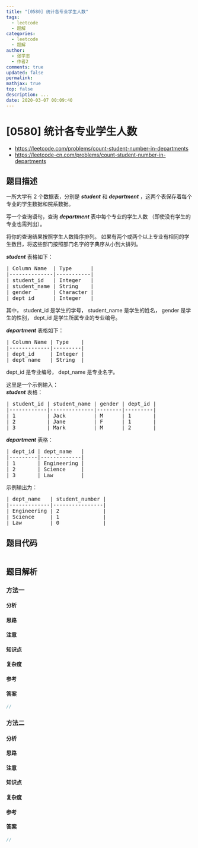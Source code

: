 ```yaml
---
title: "[0580] 统计各专业学生人数"
tags:
  - leetcode
  - 题解
categories:
  - leetcode
  - 题解
author:
  - 张学志
  - 作者2
comments: true
updated: false
permalink:
mathjax: true
top: false
description: ...
date: 2020-03-07 00:09:40
---
```



# [0580] 统计各专业学生人数
* https://leetcode.com/problems/count-student-number-in-departments
* https://leetcode-cn.com/problems/count-student-number-in-departments


## 题目描述

<p>一所大学有 2 个数据表，分别是&nbsp;<em><strong>student</strong></em>&nbsp;和&nbsp;<em><strong>department</strong></em>&nbsp;，这两个表保存着每个专业的学生数据和院系数据。</p>

<p>写一个查询语句，查询&nbsp;<em><strong>department&nbsp;</strong></em>表中每个专业的学生人数 （即使没有学生的专业也需列出）。</p>

<p>将你的查询结果按照学生人数降序排列。 如果有两个或两个以上专业有相同的学生数目，将这些部门按照部门名字的字典序从小到大排列。</p>

<p><strong><em>student</em></strong> 表格如下：</p>

<pre>| Column Name  | Type      |
|--------------|-----------|
| student_id   | Integer   |
| student_name | String    |
| gender       | Character |
| dept_id      | Integer   |
</pre>

<p>其中， student_id 是学生的学号， student_name 是学生的姓名， gender 是学生的性别， dept_id 是学生所属专业的专业编号。</p>

<p><strong><em>department</em></strong> 表格如下：</p>

<pre>| Column Name | Type    |
|-------------|---------|
| dept_id     | Integer |
| dept_name   | String  |
</pre>

<p>dept_id 是专业编号， dept_name 是专业名字。</p>

<p>这里是一个示例输入：<br>
<strong><em>student</em></strong>&nbsp;表格：</p>

<pre>| student_id | student_name | gender | dept_id |
|------------|--------------|--------|---------|
| 1          | Jack         | M      | 1       |
| 2          | Jane         | F      | 1       |
| 3          | Mark         | M      | 2       |
</pre>

<p><strong><em>department</em></strong> 表格：</p>

<pre>| dept_id | dept_name   |
|---------|-------------|
| 1       | Engineering |
| 2       | Science     |
| 3       | Law         |
</pre>

<p>示例输出为：</p>

<pre>| dept_name   | student_number |
|-------------|----------------|
| Engineering | 2              |
| Science     | 1              |
| Law         | 0              |
</pre>



## 题目代码

```cpp
```


## 题目解析


### 方法一

#### 分析

#### 思路

#### 注意

#### 知识点

#### 复杂度

#### 参考

#### 答案

```cpp
//
```


### 方法二

#### 分析

#### 思路

#### 注意

#### 知识点

#### 复杂度

#### 参考

#### 答案

```cpp
//
```



